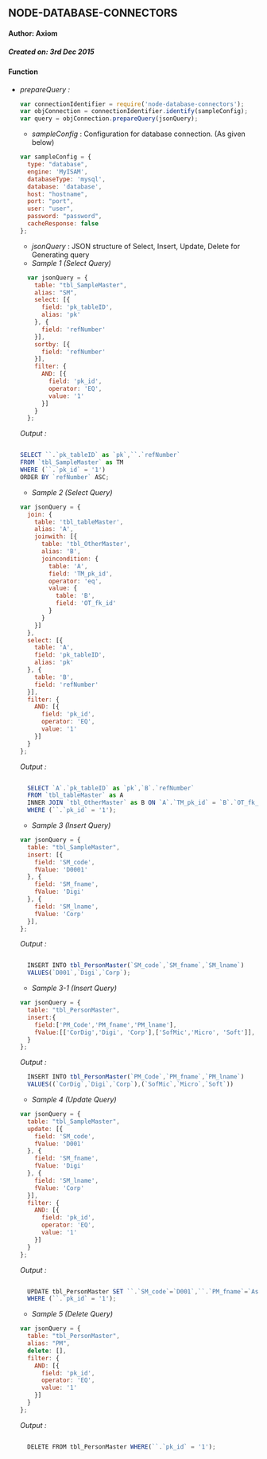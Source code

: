 ## NODE-DATABASE-CONNECTORS
#### Author: Axiom
##### Created on: 3rd Dec 2015


#### Function

* _prepareQuery :_

  ```javascript  
  var connectionIdentifier = require('node-database-connectors');  
  var objConnection = connectionIdentifier.identify(sampleConfig);
  var query = objConnection.prepareQuery(jsonQuery);
    ```



  - _sampleConfig_ : Configuration for database connection. (As given below)
  ```javascript
  var sampleConfig = {
    type: "database",
    engine: 'MyISAM',
    databaseType: 'mysql',
    database: 'database',
    host: "hostname",
    port: "port",
    user: "user",
    password: "password",
    cacheResponse: false
  };
  ```

  - _jsonQuery_ : JSON structure of Select, Insert, Update, Delete for Generating query
  * _Sample 1 (Select Query)_
  ```javascript
    var jsonQuery = {
      table: "tbl_SampleMaster",
      alias: "SM",
      select: [{
        field: 'pk_tableID',
        alias: 'pk'
      }, {
        field: 'refNumber'
      }],
      sortby: [{
        field: 'refNumber'
      }],
      filter: {
        AND: [{
          field: 'pk_id',
          operator: 'EQ',
          value: '1'
        }]
      }
    };
  ```
  _Output :_  
    ``` javascript

    SELECT ``.`pk_tableID` as `pk`,``.`refNumber`
    FROM `tbl_SampleMaster` as TM
    WHERE (``.`pk_id` = '1')
    ORDER BY `refNumber` ASC;

    ```

  * _Sample 2 (Select Query)_
  ```javascript
  var jsonQuery = {
    join: {
      table: 'tbl_tableMaster',
      alias: 'A',
      joinwith: [{
        table: 'tbl_OtherMaster',
        alias: 'B',
        joincondition: {
          table: 'A',
          field: 'TM_pk_id',
          operator: 'eq',
          value: {
            table: 'B',
            field: 'OT_fk_id'
          }
        }
      }]
    },
    select: [{
      table: 'A',
      field: 'pk_tableID',
      alias: 'pk'
    }, {
      table: 'B',
      field: 'refNumber'
    }],
    filter: {
      AND: [{
        field: 'pk_id',
        operator: 'EQ',
        value: '1'
      }]
    }
  };
  ```
  _Output :_
  ``` javascript

    SELECT `A`.`pk_tableID` as `pk`,`B`.`refNumber`
    FROM `tbl_tableMaster` as A
    INNER JOIN `tbl_OtherMaster` as B ON `A`.`TM_pk_id` = `B`.`OT_fk_id`
    WHERE (``.`pk_id` = '1');
    ```
  * _Sample 3 (Insert Query)_
  ```javascript
  var jsonQuery = {
    table: "tbl_SampleMaster",
    insert: [{
      field: 'SM_code',
      fValue: 'D0001'
    }, {
      field: 'SM_fname',
      fValue: 'Digi'
    }, {
      field: 'SM_lname',
      fValue: 'Corp'
    }],
  };
  ```
  _Output :_
  ``` javascript

    INSERT INTO tbl_PersonMaster(`SM_code`,`SM_fname`,`SM_lname`)
    VALUES(`D001`,`Digi`,`Corp`);
    ```


  * _Sample 3-1 (Insert Query)_
  ```javascript
  var jsonQuery = {
    table: "tbl_PersonMaster",
    insert:{
      field:['PM_Code','PM_fname','PM_lname'],
      fValue:[['CorDig','Digi', 'Corp'],['SofMic','Micro', 'Soft']],
    }
  };
  ```
  _Output :_
  ``` javascript
    INSERT INTO tbl_PersonMaster(`PM_Code`,`PM_fname`,`PM_lname`)
    VALUES((`CorDig`,`Digi`,`Corp`),(`SofMic`,`Micro`,`Soft`))
    ```



  * _Sample 4 (Update Query)_
  ```javascript
  var jsonQuery = {
    table: "tbl_SampleMaster",
    update: [{
      field: 'SM_code',
      fValue: 'D001'
    }, {
      field: 'SM_fname',
      fValue: 'Digi'
    }, {
      field: 'SM_lname',
      fValue: 'Corp'
    }],
    filter: {
      AND: [{
        field: 'pk_id',
        operator: 'EQ',
        value: '1'
      }]
    }
  };
  ```
  _Output :_
  ``` javascript

    UPDATE tbl_PersonMaster SET ``.`SM_code`=`D001`,``.`PM_fname`=`Ashraf`,``.`PM_lname`=`Ansari`
    WHERE (``.`pk_id` = '1');
    ```

  * _Sample 5 (Delete Query)_
  ```javascript
  var jsonQuery = {
    table: "tbl_PersonMaster",
    alias: "PM",
    delete: [],
    filter: {
      AND: [{
        field: 'pk_id',
        operator: 'EQ',
        value: '1'
      }]
    }
  };
  ```
  _Output :_
  ``` javascript

    DELETE FROM tbl_PersonMaster WHERE(``.`pk_id` = '1');
    ```    
